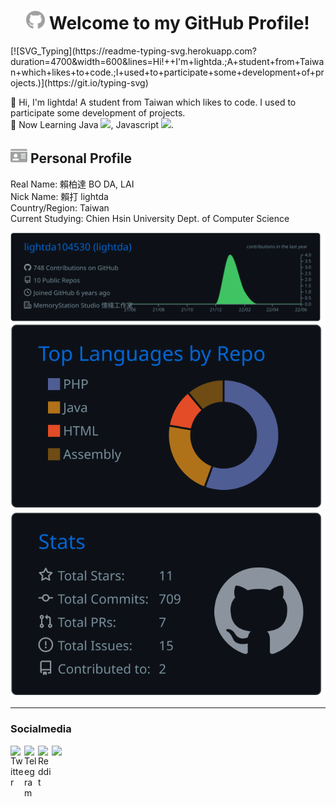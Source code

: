 <!--
      **lightda104530/lightda104530** is a ✨ _special_ ✨ repository because its `README.md` (this file) appears on your GitHub profile.
      
      Here are some ideas to get you started:
      
      - 🔭 I’m currently working on ...
      - 🌱 I’m currently learning ...
      - 👯 I’m looking to collaborate on ...
      - 🤔 I’m looking for help with ...
      - 💬 Ask me about ...
      - 📫 How to reach me: ...
      - 😄 Pronouns: ...
      - ⚡ Fun fact: ...
-->

<h1 align=center><img width="30px" height="30px" src="https://github.com/GoneTone/GoneTone/blob/master/images/svg/github-brands.svg" /> Welcome to my GitHub Profile!</h1>
[![SVG_Typing](https://readme-typing-svg.herokuapp.com?duration=4700&width=600&lines=Hi!++I'm+lightda.;A+student+from+Taiwan+which+likes+to+code.;I+used+to+participate+some+development+of+projects.)](https://git.io/typing-svg)

👋 Hi, I'm lightda! A student from Taiwan which likes to code. I used to participate some development of projects.
<br>
📖 Now Learning Java <code><img width="26px" margin-bottom= "200px" src="https://github.com/lightda104530/lightda104530/blob/master/svg/langs/java.svg"></code>, Javascript <code><img width="26px" src="https://github.com/lightda104530/lightda104530/blob/master/svg/langs/javascript.svg"></code>.

<h2><img src="https://raw.githubusercontent.com/GoneTone/GoneTone/master/images/svg/profile/id-card-solid.svg" height="24px" alt="Profile"> Personal Profile</h2>

Real Name: 賴柏達 BO DA, LAI
<br>
Nick Name: 賴打 lightda
<br>
Country/Region: Taiwan
<br>
Current Studying: Chien Hsin University Dept. of Computer Science


![ProfileDetails](https://raw.githubusercontent.com/lightda104530/lightda104530/master/profile-summary-card-output/github_dark/0-profile-details.svg)
![TopLang](https://raw.githubusercontent.com/lightda104530/lightda104530/master/profile-summary-card-output/github_dark/1-repos-per-language.svg)　![Stats](https://raw.githubusercontent.com/lightda104530/lightda104530/master/profile-summary-card-output/github_dark/3-stats.svg)

<hr>


### Socialmedia
<a href="https://twitter.com/lightda104530">
  <img align="left" alt="Twitter" width="22px" src="https://github.com/lightda104530/lightda104530/blob/master/svg/social/twitter.svg" />
</a>
<a href="https://t.me/lightda">
  <img align="left" alt="Telegram" width="22px" src="https://github.com/lightda104530/lightda104530/blob/master/svg/social/telegram.svg" />
</a>
<a href="https://www.reddit.com/user/lightda104530">
  <img align="left" alt="Reddit" width="22px" src="https://github.com/lightda104530/lightda104530/blob/master/svg/social/reddit.svg" />
</a>
<a href="https://www.youtube.com/c/lightda">
  <img width="80px" src="https://img.shields.io/badge/-YouTube-ff0000?style=flat&logo=youtube&logoColor=fff" />
</a>

<!--
<img src="https://github-readme-stats.vercel.app/api?username=lightda104530&show_icons=true&title_color=fff&icon_color=79ff97&text_color=9f9f9f&bg_color=151515">
<img src="https://github-readme-stats.vercel.app/api/top-langs/?username=lightda104530&layout=compact">

***********************************

### <img width="20px" src="https://image.flaticon.com/icons/svg/971/971904.svg" /> Languages & Tools...
<p align="center">
<img width="90px" src="https://img.shields.io/badge/-HTML5-red?style=flat&logo=html5&logoColor=ffffff" /> <img width="76px" src="https://img.shields.io/badge/-JAVA-orange?style=flat&logo=java" /> <img width="118px" src="https://img.shields.io/badge/-JavaScript-yellow?style=flat&logo=javascript&logoColor=000" /> <img width="91px" src="https://img.shields.io/badge/-Python-blue?style=flat&logo=python&logoColor=fff" />
</p>
-->

<!--

       _____   _   _   _____       _____   _   _   ____   
      |_   _| | | | | |  ___|     |  ___| | \ | | |  _  \  
        | |   | |_| | | |___      | |___  |  \| | | | | | 
        | |   |  _  | |  ___|     |  ___| |     | | | | | 
        | |   | | | | | |___      | |___  | |\  | | |_| | 
        |_|   |_| |_| |_____|     |_____| |_| \_| |____ / 
      
-->
